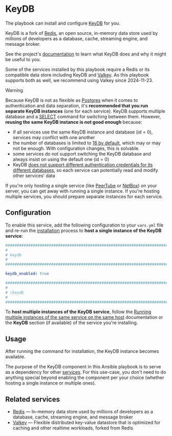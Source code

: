 <!--
SPDX-FileCopyrightText: 2024 Slavi Pantaleev
SPDX-FileCopyrightText: 2025 Suguru Hirahara

SPDX-License-Identifier: AGPL-3.0-or-later
-->

# KeyDB

The playbook can install and configure [KeyDB](https://docs.keydb.dev/) for you.

KeyDB is a fork of [Redis](redis.md), an open source, in-memory data store used by millions of developers as a database, cache, streaming engine, and message broker.

See the project's [documentation](https://docs.keydb.dev/) to learn what KeyDB does and why it might be useful to you.

Some of the services installed by this playbook require a Redis or its compatible data store including KeyDB and [Valkey](valkey.md). As this playbook supports both as well, we recommend using Valkey since 2024-11-23.

> [!WARNING]
> Because KeyDB is not as flexible as [Postgres](postgres.md) when it comes to authentication and data separation, it's **recommended that you run separate KeyDB instances** (one for each service). KeyDB supports multiple database and a [SELECT](https://docs.keydb.dev/docs/commands/#select) command for switching between them. However, **reusing the same KeyDB instance is not good enough** because:
>
> - if all services use the same KeyDB instance and database (id = 0), services may conflict with one another
> - the number of databases is limited to [16 by default](https://github.com/Snapchat/KeyDB/blob/0731a0509a82af5114da1b5aa6cf8ba84c06e134/keydb.conf#L342-L345), which may or may not be enough. With configuration changes, this is solvable.
> - some services do not support switching the KeyDB database and always insist on using the default one (id = 0)
> - KeyDB [does not support different authentication credentials for its different databases](https://stackoverflow.com/a/37262596), so each service can potentially read and modify other services' data
>
> If you're only hosting a single service (like [PeerTube](peertube.md) or [NetBox](netbox.md)) on your server, you can get away with running a single instance. If you're hosting multiple services, you should prepare separate instances for each service.


## Configuration

To enable this service, add the following configuration to your `vars.yml` file and re-run the [installation](../installing.md) process to **host a single instance of the KeyDB service**:

```yaml
########################################################################
#                                                                      #
# keydb                                                                #
#                                                                      #
########################################################################

keydb_enabled: true

########################################################################
#                                                                      #
# /keydb                                                               #
#                                                                      #
########################################################################
```

To **host multiple instances of the KeyDB service**, follow the [Running multiple instances of the same service on the same host](../running-multiple-instances.md) documentation or the **KeyDB** section (if available) of the service you're installing.

## Usage

After running the command for installation, the KeyDB instance becomes available.

The purpose of the KeyDB component in this Ansible playbook is to serve as a dependency for other [services](../supported-services.md). For this use-case, you don't need to do anything special beyond enabling the component per your choice (whether hosting a single instance or multiple ones).

## Related services

- [Redis](redis.md) — In-memory data store used by millions of developers as a database, cache, streaming engine, and message broker
- [Valkey](valkey.md) — Flexible distributed key-value datastore that is optimized for caching and other realtime workloads, forked from Redis
